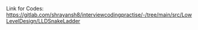 Link for Codes: https://gitlab.com/shrayansh8/interviewcodingpractise/-/tree/main/src/LowLevelDesign/LLDSnakeLadder